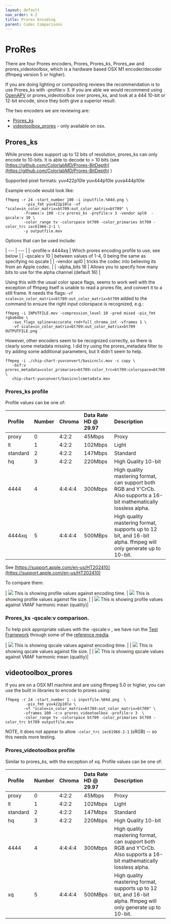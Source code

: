 ```yaml
---
layout: default
nav_order: 4.2
title: Prores Encoding
parent: Codec Comparisons
---
```


# ProRes <a name="prores"></a>
There are four Prores encoders, Prores, Prores_ks, Prores_aw and prores_videotoolbox, which is a hardware based OSX M1 encoder/decoder (ffmpeg version 5 or higher).

If you are doing lighting or compositing reviews the recommendation is to use Prores_ks with -profile:v 3. If you are able we would recommend using [OpenAPV](https://academysoftwarefoundation.github.io/EncodingGuidelines/EncodeOpenAPV.html) or prores_videotoolbox over prores_ks, and look at a 444 10-bit or 12-bit encode, since they both give a superior result. 

The two encoders we are reviewing are:
* [Prores_ks](#Prores_ks)
* [videotoolbox_prores](#videotoolbox_prores) - only available on osx.

## Prores_ks

While prores does support up to 12 bits of resolution, prores_ks can only encode to 10-bits. It is able to decode to > 10 bits (see [https://github.com/ColorlabMD/Prores-BitDepth](https://github.com/ColorlabMD/Prores-BitDepth) )

Supported pixel formats: yuv422p10le yuv444p10le yuva444p10le

Example encode would look like:

<!---
name: test_proresks
sources: 
- sourceimages/smptehdbars_10.dpx.yml
comparisontest:
   - testtype: idiff
     compare_image: ../sourceimages/smptehdbars_10_yuv422p10le.png
     extracttemplate: "ffmpeg -y -i {newfile} -compression_level 10 -pred mixed -pix_fmt rgb48be  -frames:v 1 -vf scale=in_color_matrix=bt709:out_color_matrix=bt709 -sws_flags lanczos+accurate_rnd+full_chroma_int {newpngfile}"
   - testtype: assertresults
     tests:
     - assert: less
       value: max_error
       less: 0.00195
-->
```console
ffmpeg -r 24 -start_number 100 -i inputfile.%04d.png \
         -pix_fmt yuv422p10le -vf "scale=in_color_matrix=bt709:out_color_matrix=bt709" \
        -frames:v 100 -c:v prores_ks -profile:v 3 -vendor apl0  -qscale:v 10 \
        -color_range tv -colorspace bt709 -color_primaries bt709 -color_trc iec61966-2-1 \
        -y outputfile.mov
```

Options that can be used include:

| --- | --- |
| -profile:v 4444xq | Which prores encoding profile to use, see below |
| -qscale:v 10 | between values of 1-4, 0 being the same as specifying no qscale |
| -vendor apl0 | tricks the codec into believing its from an Apple codec. |
| -alpha_bits 16 | Allows you to specify how many bits to use for the alpha channel (default 16) |



Using this with the usual color space flags, seems to work well with the exception of ffmpeg itself is unable to read a prores file, and convert it to a still frame. It needs the flags:`-vf scale=in_color_matrix=bt709:out_color_matrix=bt709` added to the command to ensure the right input colorspace is recognized, e.g.:


```console
ffmpeg -i INPUTFILE.mov -compression_level 10 -pred mixed -pix_fmt rgba64be \
   -sws_flags spline+accurate_rnd+full_chroma_int -vframes 1 \
   -vf scale=in_color_matrix=bt709:out_color_matrix=bt709 OUTPUTFILE.png
```

However, other encoders seem to be recognized correctly, so there is clearly some metadata missing. I did try using the prores_metadata filter to try adding some additional parameters, but it didn't seem to help.

```console
ffmpeg -i ./chip-chart-yuvconvert/basicnclc.mov -c copy \
   -bsf:v prores_metadata=color_primaries=bt709:color_trc=bt709:colorspace=bt709 \
   chip-chart-yuvconvert/basicnclcmetadata.mov
```
### Prores_ks profile

Profile values can be one of:

| Profile | Number | Chroma | Data Rate HD @ 29.97 | Description |
|:----------|:-----------|:-----------|:-----------|:-----------|
| proxy | 0 | 4:2:2 | 45Mbps | Proxy |
| lt | 1 | 4:2:2 | 102Mbps | Light |
| standard | 2 | 4:2:2 | 147Mbps | Standard |
| hq | 3 | 4:2:2 | 220Mbps | High Quality 10-bit |
| 4444 | 4 | 4:4:4:4 | 300Mbps | High quality mastering format, can support both RGB and Y'CrCb. Also supports a 16-bit mathematically lossless alpha. |
| 4444xq | 5 | 4:4:4:4 | 500MBps | High quality mastering format, supports up to 12 bit, and 16-bit alpha. ffmpeg will only generate up to 10-bit. |

See [https://support.apple.com/en-us/HT202410](https://support.apple.com/en-us/HT202410)

To compare them:

| ![](enctests/reference-results/prores-test-encode_time.png)  This is showing profile values against encoding time. | ![](enctests/reference-results/prores-test-filesize.png) This is showing profile values against file size. |
| ![](enctests/reference-results/prores-test-vmaf_harmonic_mean.png) This is showing profile values against VMAF harmonic mean (quality)|


### Prores_ks -qscale:v comparison.

To help pick appropriate values with the -qscale:v , we have run the [Test Framework](enctests/README.html) through some of the [reference media](enctests/sources/enc_sources/README.html).

| ![](enctests/reference-results/prores-qscale-tests-encode_time.png)  This is showing qscale values against encoding time. |
| ![](enctests/reference-results/prores-qscale-tests-filesize.png) This is showing qscale values against file size. |
| ![](enctests/reference-results/prores-qscale-tests-vmaf_harmonic_mean.png) This is showing qscale values against VMAF harmonic mean (quality)|

## videotoolbox_prores

If you are on a OSX M1 machine and are using ffmpeg 5.0 or higher, you can use the built in libraries to encode to prores using:

<!---
name: test_prores_videotoolbox
sources: 
- sourceimages/smptehdbars_10.dpx.yml
comparisontest:
   - testtype: idiff
     compare_image: ../sourceimages/smptehdbars_10_yuv422p10le.png
     extracttemplate: "ffmpeg -y -i {newfile} -compression_level 10 -pred mixed -pix_fmt rgb48be  -frames:v 1 -vf scale=in_color_matrix=bt709:out_color_matrix=bt709 -sws_flags spline+accurate_rnd+full_chroma_int {newpngfile}"
   - testtype: assertresults
     tests:
     - assert: less
       value: max_error
       less: 0.00195
-->
```console
ffmpeg -r 24 -start_number 1 -i inputfile.%04d.png  \
         -pix_fmt yuv422p10le \
        -vf "scale=in_color_matrix=bt709:out_color_matrix=bt709" \
        -vframes 100 -c:v prores_videotoolbox -profile:v 3  \
        -color_range tv -colorspace bt709 -color_primaries bt709 -color_trc bt709 outputfile.mov

```

NOTE, it does not appear to allow `-color_trc iec61966-2-1` (sRGB) -- so this needs more testing.

### Prores_videotoolbox profile

Similar to prores_ks, with the exception of xq. Profile values can be one of:

| Profile | Number | Chroma | Data Rate HD @ 29.97 | Description |
|:----------|:-----------|:-----------|:-----------|:-----------|
| proxy | 0 | 4:2:2 | 45Mbps | Proxy |
| lt | 1 | 4:2:2 | 102Mbps | Light |
| standard | 2 | 4:2:2 | 147Mbps | Standard |
| hq | 3 | 4:2:2 | 220Mbps | High Quality 10-bit |
| 4444 | 4 | 4:4:4:4 | 300Mbps | High quality mastering format, can support both RGB and Y'CrCb. Also supports a 16-bit mathematically lossless alpha. |
| xq | 5 | 4:4:4:4 | 500MBps | High quality mastering format, supports up to 12 bit, and 16-bit alpha. ffmpeg will only generate up to 10-bit. |
